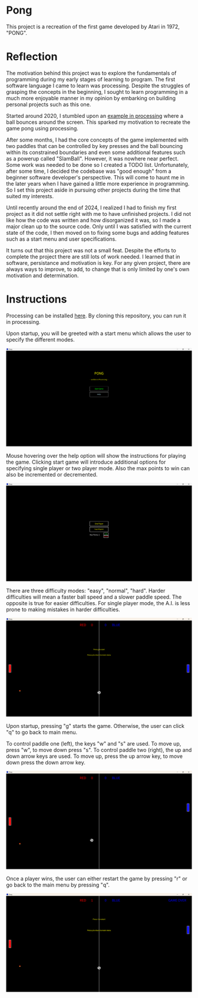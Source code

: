 # Pong

This project is a recreation of the first game developed by Atari in 1972, "PONG".

# Reflection

The motivation behind this project was to explore the fundamentals of programming
during my early stages of learning to program. The first software language
I came to learn was processing. Despite the struggles of grasping the concepts
in the beginning, I sought to learn programming in a much more enjoyable manner
in my opinion by embarking on building personal projects such as this one. 

Started around 2020, I stumbled upon an [example in processing](https://processing.org/examples/bounce.html) 
where a ball bounces around the screen. This sparked my motivation to recreate
the game pong using processing. 

After some months, I had the core concepts of the game implemented with two
paddles that can be controlled by key presses and the ball bouncing within
its constrained boundaries and even some additional features such as a powerup
called "SlamBall". However, it was nowhere near perfect. Some work was needed to
be done so I created a TODO list. Unfortunately, after some time, I decided the
codebase was "good enough" from a beginner software developer's perspective. This
will come to haunt me in the later years when I have gained a little more experience
in programming. So I set this project aside in pursuing other projects during
the time that suited my interests.

Until recently around the end of 2024, I realized I had to finish my first 
project as it did not settle right with me to have unfinished projects. I
did not like how the code was written and how disorganized it was, so I made a 
major clean up to the source code. Only until I was satisfied with the current
state of the code, I then moved on to fixing some bugs and adding features such as
a start menu and user specifications. 

It turns out that this project was not a small feat. Despite the efforts to 
complete the project there are still lots of work needed. I learned that in
software, persistance and motivation is key. For any given project, there are
always ways to improve, to add, to change that is only limited by one's own
motivation and determination. 

# Instructions

Processing can be installed [here](https://processing.org/download). By cloning
this repository, you can run it in processing.

Upon startup, you will be greeted with a start menu which allows the user to 
specify the different modes.

![Start Menu Processing](/images//pong_start_menu.png)

Mouse hovering over the help option will show the instructions for playing the game. 
Clicking start game will introduce additional options for specifying single player
or two player mode. Also the max points to win can also be incremented or decremented.

![Player Selection](/images//player_selection.png)

There are three difficulty modes: "easy", "normal", "hard". Harder difficulties will
mean a faster ball speed and a slower paddle speed. The opposite is true for
easier difficulties. For single player mode, the A.I. is less prone to making mistakes
in harder difficulties.

![Startup](/images//startup.png)

Upon startup, pressing "g" starts the game. Otherwise, the user can click "q" to 
go back to main menu.

To control paddle one (left), the keys "w" and "s" are used. To move up, press "w",
to move down press "s". To control paddle two (right), the up and down arrow
keys are used. To move up, press the up arrow key, to move down press the down
arrow key.

![Sample Game](/images//game.png)

Once a player wins, the user can either restart the game by pressing "r" or go 
back to the main menu by pressing "q".

![End Game](/images//endgame.png)

